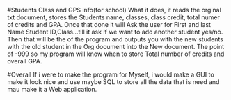 #Students Class and GPS info(for school)
What it does, it reads the orginal txt document, stores the Students name, classes, class credit, total numer of credits and GPA.
Once that done it will Ask the user for First and last Name Student ID,Class...till it ask if we want to add another student yes/no.
Then that will be the of the program and outputs you with the new students with the old student in the Org document into the New document.
The point of -999 so my program will know when to store Total number of credits and overall GPA.

#Overall
If i were to make the program for Myself, i would make a GUI to make it look nice and use maybe SQL to store all the data that is need and mau make it a Web application.
